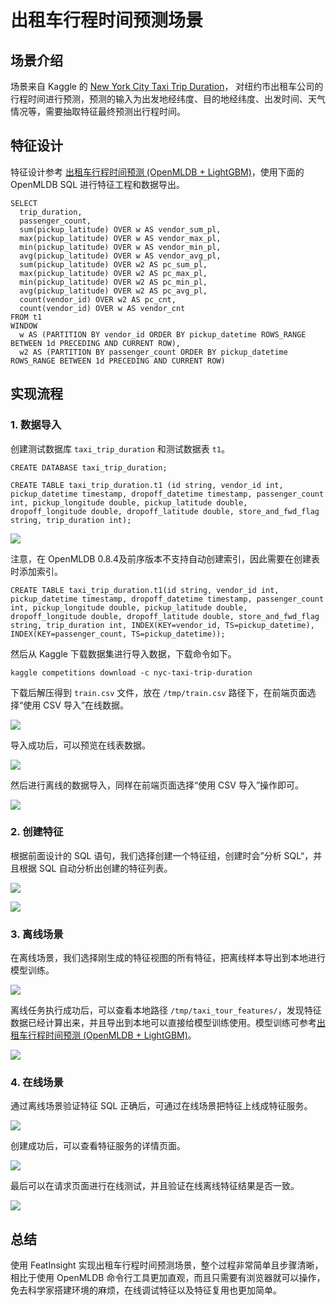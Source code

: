 # 出租车行程时间预测场景

## 场景介绍

场景来自 Kaggle 的 [New York City Taxi Trip Duration](https://www.kaggle.com/c/nyc-taxi-trip-duration/overview)， 对纽约市出租车公司的行程时间进行预测，预测的输入为出发地经纬度、目的地经纬度、出发时间、天气情况等，需要抽取特征最终预测出行程时间。

## 特征设计

特征设计参考 [出租车行程时间预测 (OpenMLDB + LightGBM)](../../../use_case/taxi_tour_duration_prediction.md)，使用下面的 OpenMLDB SQL 进行特征工程和数据导出。

```
SELECT
  trip_duration,
  passenger_count,
  sum(pickup_latitude) OVER w AS vendor_sum_pl,
  max(pickup_latitude) OVER w AS vendor_max_pl,
  min(pickup_latitude) OVER w AS vendor_min_pl,
  avg(pickup_latitude) OVER w AS vendor_avg_pl,
  sum(pickup_latitude) OVER w2 AS pc_sum_pl,
  max(pickup_latitude) OVER w2 AS pc_max_pl,
  min(pickup_latitude) OVER w2 AS pc_min_pl,
  avg(pickup_latitude) OVER w2 AS pc_avg_pl,
  count(vendor_id) OVER w2 AS pc_cnt,
  count(vendor_id) OVER w AS vendor_cnt
FROM t1
WINDOW 
  w AS (PARTITION BY vendor_id ORDER BY pickup_datetime ROWS_RANGE BETWEEN 1d PRECEDING AND CURRENT ROW),
  w2 AS (PARTITION BY passenger_count ORDER BY pickup_datetime ROWS_RANGE BETWEEN 1d PRECEDING AND CURRENT ROW)
```

## 实现流程

### 1. 数据导入

创建测试数据库 `taxi_trip_duration` 和测试数据表 `t1`。

```
CREATE DATABASE taxi_trip_duration;

CREATE TABLE taxi_trip_duration.t1 (id string, vendor_id int, pickup_datetime timestamp, dropoff_datetime timestamp, passenger_count int, pickup_longitude double, pickup_latitude double, dropoff_longitude double, dropoff_latitude double, store_and_fwd_flag string, trip_duration int);
```

![](./images/taxi_create_table.png)

注意，在 OpenMLDB 0.8.4及前序版本不支持自动创建索引，因此需要在创建表时添加索引。

```
CREATE TABLE taxi_trip_duration.t1(id string, vendor_id int, pickup_datetime timestamp, dropoff_datetime timestamp, passenger_count int, pickup_longitude double, pickup_latitude double, dropoff_longitude double, dropoff_latitude double, store_and_fwd_flag string, trip_duration int, INDEX(KEY=vendor_id, TS=pickup_datetime), INDEX(KEY=passenger_count, TS=pickup_datetime));
```

然后从 Kaggle 下载数据集进行导入数据，下载命令如下。

```
kaggle competitions download -c nyc-taxi-trip-duration
```

下载后解压得到 `train.csv` 文件，放在 `/tmp/train.csv` 路径下，在前端页面选择“使用 CSV 导入”在线数据。

![](./images/taxi_import_online_data.png)

导入成功后，可以预览在线表数据。

![](./images/taxi_preview_online_table.png)

然后进行离线的数据导入，同样在前端页面选择“使用 CSV 导入”操作即可。

![](./images/taxi_import_offline_data.png)

### 2. 创建特征

根据前面设计的 SQL 语句，我们选择创建一个特征组，创建时会”分析 SQL“，并且根据 SQL 自动分析出创建的特征列表。

![](./images/taxi_create_feature.png)

![](./images/taxi_features.png)

### 3. 离线场景

在离线场景，我们选择刚生成的特征视图的所有特征，把离线样本导出到本地进行模型训练。

![](./images/taxi_export_offline_samples.png)

离线任务执行成功后，可以查看本地路径 `/tmp/taxi_tour_features/`，发现特征数据已经计算出来，并且导出到本地可以直接给模型训练使用。模型训练可参考[出租车行程时间预测 (OpenMLDB + LightGBM)](../../../use_case/taxi_tour_duration_prediction.md)。

![](./images/taxi_offline_samples_data.png)

### 4. 在线场景

通过离线场景验证特征 SQL 正确后，可通过在线场景把特征上线成特征服务。

![](./images/taxi_create_feature_service.png)

创建成功后，可以查看特征服务的详情页面。

![](./images/taxi_feature_service_detail.png)

最后可以在请求页面进行在线测试，并且验证在线离线特征结果是否一致。

![](./images/taxi_request_feature_service.png)

## 总结

使用 FeatInsight 实现出租车行程时间预测场景，整个过程非常简单且步骤清晰，相比于使用 OpenMLDB 命令行工具更加直观，而且只需要有浏览器就可以操作，免去科学家搭建环境的麻烦，在线调试特征以及特征复用也更加简单。

